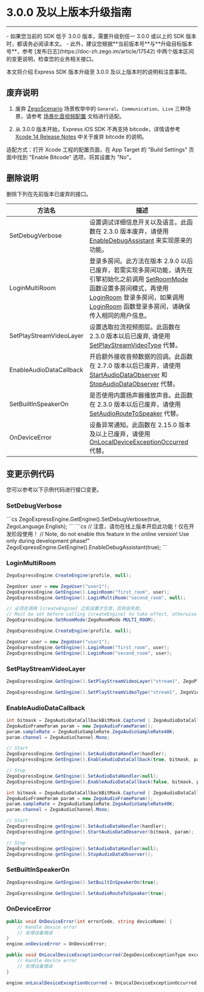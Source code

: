 # 3.0.0 及以上版本升级指南

---

<Warning title="注意">
- 如果您当前的 SDK 低于 3.0.0 版本，需要升级到任一 3.0.0 或以上的 SDK 版本时，都请务必阅读本文。
- 此外，建议您根据**当前版本号**与**升级目标版本号**，参考 [发布日志](https://doc-zh.zego.im/article/17542) 中两个版本区间的变更说明，检查您的业务相关接口。
</Warning>


本文将介绍 Express SDK 版本升级至 3.0.0 及以上版本时的说明和注意事项。

## 废弃说明

1. 废弃 [ZegoScenario](https://doc-zh.zego.im/article/api?doc=Express_Audio_SDK_API~cs_unity3d~enum~ZegoScenario) 场景枚举中的 `General`、`Communication`、`Live` 三种场景，请参考 [场景化音视频配置](https://doc-zh.zego.im/article/16633) 文档进行适配。

2. 从 3.0.0 版本开始，Express iOS SDK 不再支持 bitcode，详情请参考 [Xcode 14 Release Notes](https://developer.apple.com/documentation/xcode-release-notes/xcode-14-release-notes#Deprecations) 中关于废弃 bitcode 的说明。

<Note title="说明">


适配方式：打开 Xcode 工程的配置页面，在 App Target 的 "Build Settings" 页面中找到 "Enable Bitcode" 选项，将其设置为 "No"。

</Note>




    

## 删除说明

删除下列在先前版本已废弃的接口。

方法名 | 描述 |
--- | --- |
SetDebugVerbose | 设置调试详细信息开关以及语言。此函数在 2.3.0 版本废弃，请使用 [EnableDebugAssistant](https://doc-zh.zego.im/article/api?doc=Express_Audio_SDK_API~cs_unity3d~class~ZegoExpressEngine#enable-debug-assistant) 来实现原来的功能。
LoginMultiRoom | 登录多房间。此方法在版本 2.9.0 以后已废弃，若需实现多房间功能，请先在引擎初始化之前调用 [SetRoomMode](https://doc-zh.zego.im/article/api?doc=Express_Audio_SDK_API~cs_unity3d~class~ZegoExpressEngine#set-room-mode) 函数设置多房间模式，再使用 [LoginRoom](https://doc-zh.zego.im/article/api?doc=Express_Audio_SDK_API~cs_unity3d~class~ZegoExpressEngine#login-room) 登录多房间，如果调用 [LoginRoom](https://doc-zh.zego.im/article/api?doc=Express_Audio_SDK_API~cs_unity3d~class~ZegoExpressEngine#login-room) 函数登录多房间，请确保传入相同的用户信息。
SetPlayStreamVideoLayer | 设置选取拉流视频图层。此函数在 2.3.0 版本以后已废弃, 请使用 [SetPlayStreamVideoType](https://doc-zh.zego.im/article/api?doc=Express_Audio_SDK_API~cs_unity3d~class~ZegoExpressEngine#set-play-stream-video-type) 代替。
EnableAudioDataCallback | 开启额外接收音频数据的回调。此函数在 2.7.0 版本以后已废弃，请使用 [StartAudioDataObserver](https://doc-zh.zego.im/article/api?doc=Express_Audio_SDK_API~cs_unity3d~class~ZegoExpressEngine#start-audio-data-observer) 和 [StopAudioDataObserver](https://doc-zh.zego.im/article/api?doc=Express_Audio_SDK_API~cs_unity3d~class~ZegoExpressEngine#stop-audio-data-observer) 代替。
SetBuiltInSpeakerOn | 是否使用内置扬声器播放声音。此函数在 2.3.0 版本以后已废弃，请使用 [SetAudioRouteToSpeaker](https://doc-zh.zego.im/article/api?doc=Express_Audio_SDK_API~cs_unity3d~class~ZegoExpressEngine#set-audio-route-to-speaker) 代替。
OnDeviceError | 设备异常通知。此函数在 2.15.0 版本及以上已废弃，请使用 [OnLocalDeviceExceptionOccurred](https://doc-zh.zego.im/article/api?doc=Express_Audio_SDK_API~cs_unity3d~class~IZegoEventHandler#on-local-device-exception-occurred) 代替。

## 变更示例代码

您可以参考以下示例代码进行接口变更。

### SetDebugVerbose

<Tabs>
<Tab title="3.0.0 版本前">
```cs
ZegoExpressEngine.GetEngine().SetDebugVerbose(true, ZegoLanguage.English);
```
</Tab>
<Tab title="3.0.0 版本及以上">
```cs
// 注意，请勿在线上版本开启此功能！仅在开发阶段使用！
// Note, do not enable this feature in the online version! Use only during development phase!"
ZegoExpressEngine.GetEngine().EnableDebugAssistant(true);
```
</Tab>
</Tabs>


### LoginMultiRoom

<Tabs>
<Tab title="3.0.0 版本前">

```cs
ZegoExpressEngine.CreateEngine(profile, null);

ZegoUser user = new ZegoUser("user1");
ZegoExpressEngine.GetEngine().LoginRoom("first_room", user);
ZegoExpressEngine.GetEngine().LoginMultiRoom("second_room", null);
```
</Tab>
<Tab title="3.0.0 版本及以上">

```cs
// 必须在调用 [createEngine] 之前设置才生效，否则会失败。
// Must be set before calling [createEngine] to take effect, otherwise it will fail.
ZegoExpressEngine.SetRoomMode(ZegoRoomMode.MULTI_ROOM);

ZegoExpressEngine.CreateEngine(profile, null);

ZegoUser user = new ZegoUser("user1");
ZegoExpressEngine.GetEngine().LoginRoom("first_room", user);
ZegoExpressEngine.GetEngine().LoginRoom("second_room", user);
```
</Tab>
</Tabs>

### SetPlayStreamVideoLayer

<Tabs>
<Tab title="3.0.0 版本前">

```cs
ZegoExpressEngine.GetEngine().SetPlayStreamVideoLayer("stream1", ZegoPlayerVideoLayer.Auto);
```
</Tab>
<Tab title="3.0.0 版本及以上">

```cs
ZegoExpressEngine.GetEngine().SetPlayStreamVideoType("stream1", ZegoVideoStreamType.Default);
```
</Tab>
</Tabs>

### EnableAudioDataCallback

<Tabs>
<Tab title="3.0.0 版本前">

```cs
int bitmask = ZegoAudioDataCallbackBitMask.Captured | ZegoAudioDataCallbackBitMask.Player;
ZegoAudioFrameParam param = new ZegoAudioFrameParam();
param.sampleRate = ZegoAudioSampleRate.ZegoAudioSampleRate48K;
param.channel = ZegoAudioChannel.Mono;

// Start
ZegoExpressEngine.GetEngine().SetAudioDataHandler(handler);
ZegoExpressEngine.GetEngine().EnableAudioDataCallback(true, bitmask, param);

// Stop
ZegoExpressEngine.GetEngine().SetAudioDataHandler(null);
ZegoExpressEngine.GetEngine().EnableAudioDataCallback(false, bitmask, param);
```
</Tab>
<Tab title="3.0.0 版本及以上">

```cs
int bitmask = ZegoAudioDataCallbackBitMask.Captured | ZegoAudioDataCallbackBitMask.Player;
ZegoAudioFrameParam param = new ZegoAudioFrameParam();
param.sampleRate = ZegoAudioSampleRate.ZegoAudioSampleRate48K;
param.channel = ZegoAudioChannel.Mono;

// Start
ZegoExpressEngine.getEngine().SetAudioDataHandler(handler);
ZegoExpressEngine.getEngine().StartAudioDataObserver(bitmask, param);

// Stop
ZegoExpressEngine.getEngine().SetAudioDataHandler(null);
ZegoExpressEngine.getEngine().StopAudioDataObserver();
```
</Tab>
</Tabs>

### SetBuiltInSpeakerOn

<Tabs>
<Tab title="3.0.0 版本前">

```cs
ZegoExpressEngine.GetEngine().SetBuiltInSpeakerOn(true);
```
</Tab>
<Tab title="3.0.0 版本及以上">

```cs
ZegoExpressEngine.GetEngine().SetAudioRouteToSpeaker(true);
```
</Tab>
</Tabs>

### OnDeviceError

<Tabs>
<Tab title="3.0.0 版本前">

```cs
public void OnDeviceError(int errorCode, string deviceName) {
    // Handle device error
    // 处理设备错误
}
engine.onDeviceError = OnDeviceError;
```
</Tab>
<Tab title="3.0.0 版本及以上">

```cs
public void OnLocalDeviceExceptionOccurred(ZegoDeviceExceptionType exceptionType, ZegoDeviceType deviceType, string deviceID) {
    // Handle device error
    // 处理设备错误
}

engine.onLocalDeviceExceptionOccurred = OnLocalDeviceExceptionOccurred;
```
</Tab>
</Tabs>

<Content />

